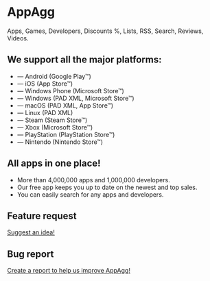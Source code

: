 # AppAgg
Apps, Games, Developers, Discounts %, Lists, RSS, Search, Reviews, Videos. 

## We support all the major platforms:
* — Android (Google Play™)
* — iOS (App Store™)
* — Windows Phone (Microsoft Store™)
* — Windows (PAD XML, Microsoft Store™)
* — macOS (PAD XML, App Store™)
* — Linux (PAD XML)
* — Steam (Steam Store™)
* — Xbox (Microsoft Store™)
* — PlayStation (PlayStation Store™)
* — Nintendo (Nintendo Store™)

## All apps in one place!
* More than 4,000,000 apps and 1,000,000 developers.
* Our free app keeps you up to date on the newest and top sales.
* You can easily search for any apps and developers.

## Feature request
<a href="https://github.com/appsagg/AppAgg/issues/new?template=feature_request.md">Suggest an idea!</a>

## Bug report
<a href="https://github.com/appsagg/AppAgg/issues/new?template=bug_report.md">Create a report to help us improve AppAgg!</a>
